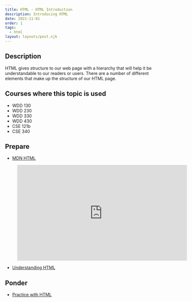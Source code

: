 ```yaml
---
title: HTML - HTML Introduction
description: Introducing HTML
date: 2021-11-01
order: 1
tags:
  - html
layout: layouts/post.njk
---
```


## Description

HTML gives structure to our web page with a hierarchy that will help it be understandable to our readers or users. There are a number of different elements that make up the structure of our HTML page.

## Courses where this topic is used

- WDD 130
- WDD 230
- WDD 330
- WDD 430
- CSE 121b
- CSE 340

## Prepare

- [MDN HTML](https://developer.mozilla.org/en-US/docs/Web/HTML)

<figure class="video-container">

<iframe width="560" height="315" src="https://www.youtube.com/embed/jxYtjiuPfLQ" title="YouTube video player" frameborder="0" allow="accelerometer; autoplay; clipboard-write; encrypted-media; gyroscope; picture-in-picture" allowfullscreen></iframe>
</figure>

- [Understanding HTML](prepare1)

## Ponder

- [Practice with HTML](ponder1/)
